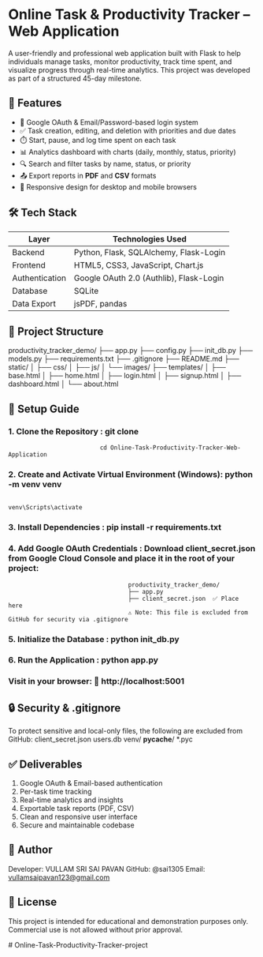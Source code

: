 # Online Task & Productivity Tracker – Web Application

A user-friendly and professional web application built with Flask to help individuals manage tasks, monitor productivity, track time spent, and visualize progress through real-time analytics. This project was developed as part of a structured 45-day milestone.

## 🚀 Features

- 🔐 Google OAuth & Email/Password-based login system  
- ✅ Task creation, editing, and deletion with priorities and due dates  
- ⏱️ Start, pause, and log time spent on each task  
- 📊 Analytics dashboard with charts (daily, monthly, status, priority)  
- 🔍 Search and filter tasks by name, status, or priority  
- 📤 Export reports in **PDF** and **CSV** formats  
- 📱 Responsive design for desktop and mobile browsers

## 🛠️ Tech Stack

| Layer        | Technologies Used                          |
|--------------|---------------------------------------------|
| Backend      | Python, Flask, SQLAlchemy, Flask-Login      |
| Frontend     | HTML5, CSS3, JavaScript, Chart.js           |
| Authentication | Google OAuth 2.0 (Authlib), Flask-Login |
| Database     | SQLite                                      |
| Data Export  | jsPDF, pandas                               |


## 📁 Project Structure
productivity_tracker_demo/
├── app.py
├── config.py
├── init_db.py
├── models.py
├── requirements.txt
├── .gitignore
├── README.md
├── static/
│ ├── css/
│ ├── js/
│ └── images/
├── templates/
│ ├── base.html
│ ├── home.html
│ ├── login.html
│ ├── signup.html
│ ├── dashboard.html
│ └── about.html

## 🧪 Setup Guide
### 1. Clone the Repository : git clone 
                              cd Online-Task-Productivity-Tracker-Web-Application

### 2. Create and Activate Virtual Environment (Windows): python -m venv venv
                                                          venv\Scripts\activate

### 3. Install Dependencies : pip install -r requirements.txt
### 4. Add Google OAuth Credentials : Download client_secret.json from Google Cloud Console and place it in the root of your project:
                                      productivity_tracker_demo/
                                      ├── app.py
                                      ├── client_secret.json  ✅ Place here
                                      ⚠️ Note: This file is excluded from GitHub for security via .gitignore
                                      
### 5. Initialize the Database  : python init_db.py
### 6. Run the Application : python app.py
### Visit in your browser: 🔗 http://localhost:5001

## 🔒 Security & .gitignore
To protect sensitive and local-only files, the following are excluded from GitHub:
client_secret.json
users.db
venv/
__pycache__/
*.pyc

## ✅ Deliverables
1. Google OAuth & Email-based authentication  
2. Per-task time tracking  
3. Real-time analytics and insights  
4. Exportable task reports (PDF, CSV)  
5. Clean and responsive user interface  
6. Secure and maintainable codebase

## 👤 Author
Developer: VULLAM SRI SAI PAVAN 
GitHub: @sai1305
Email: vullamsaipavan123@gmail.com

## 📄 License
This project is intended for educational and demonstration purposes only. Commercial use is not allowed without prior approval.




#   O n l i n e - T a s k - P r o d u c t i v i t y - T r a c k e r - p r o j e c t 
 
 

